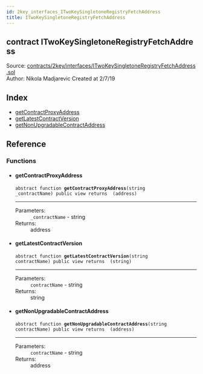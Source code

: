 ```yaml
---
id: 2key_interfaces_ITwoKeySingletoneRegistryFetchAddress
title: ITwoKeySingletoneRegistryFetchAddress
---
```


<div class="contract-doc"><div class="contract"><h2 class="contract-header"><span class="contract-kind">contract</span> ITwoKeySingletoneRegistryFetchAddress</h2><div class="source">Source: <a href="https://github.com/2keynet/web3-alpha/blob/v0.0.3/contracts/2key/interfaces/ITwoKeySingletoneRegistryFetchAddress.sol" target="_blank">contracts/2key/interfaces/ITwoKeySingletoneRegistryFetchAddress.sol</a></div><div class="author">Author: Nikola Madjarevic Created at 2/7/19</div></div><div class="index"><h2>Index</h2><ul><li><a href="2key_interfaces_ITwoKeySingletoneRegistryFetchAddress.html#getContractProxyAddress">getContractProxyAddress</a></li><li><a href="2key_interfaces_ITwoKeySingletoneRegistryFetchAddress.html#getLatestContractVersion">getLatestContractVersion</a></li><li><a href="2key_interfaces_ITwoKeySingletoneRegistryFetchAddress.html#getNonUpgradableContractAddress">getNonUpgradableContractAddress</a></li></ul></div><div class="reference"><h2>Reference</h2><div class="functions"><h3>Functions</h3><ul><li><div class="item function"><span id="getContractProxyAddress" class="anchor-marker"></span><h4 class="name">getContractProxyAddress</h4><div class="body"><code class="signature"><span>abstract </span>function <strong>getContractProxyAddress</strong><span>(string _contractName) </span><span>public </span><span>view </span><span>returns  (address) </span></code><hr/><dl><dt><span class="label-parameters">Parameters:</span></dt><dd><div><code>_contractName</code> - string</div></dd><dt><span class="label-return">Returns:</span></dt><dd>address</dd></dl></div></div></li><li><div class="item function"><span id="getLatestContractVersion" class="anchor-marker"></span><h4 class="name">getLatestContractVersion</h4><div class="body"><code class="signature"><span>abstract </span>function <strong>getLatestContractVersion</strong><span>(string contractName) </span><span>public </span><span>view </span><span>returns  (string) </span></code><hr/><dl><dt><span class="label-parameters">Parameters:</span></dt><dd><div><code>contractName</code> - string</div></dd><dt><span class="label-return">Returns:</span></dt><dd>string</dd></dl></div></div></li><li><div class="item function"><span id="getNonUpgradableContractAddress" class="anchor-marker"></span><h4 class="name">getNonUpgradableContractAddress</h4><div class="body"><code class="signature"><span>abstract </span>function <strong>getNonUpgradableContractAddress</strong><span>(string contractName) </span><span>public </span><span>view </span><span>returns  (address) </span></code><hr/><dl><dt><span class="label-parameters">Parameters:</span></dt><dd><div><code>contractName</code> - string</div></dd><dt><span class="label-return">Returns:</span></dt><dd>address</dd></dl></div></div></li></ul></div></div></div>
